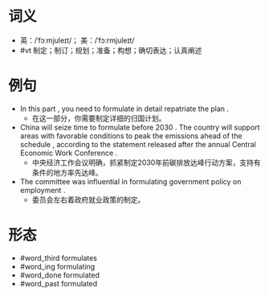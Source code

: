 # 词义
- 英：/ˈfɔːmjuleɪt/； 美：/ˈfɔːrmjuleɪt/
- #vt 制定；制订；规划；准备；构想；确切表达；认真阐述
# 例句
- In this part , you need to formulate in detail repatriate the plan .
	- 在这一部分，你需要制定详细的归国计划。
- China will seize time to formulate before 2030 . The country will support areas with favorable conditions to peak the emissions ahead of the schedule , according to the statement released after the annual Central Economic Work Conference .
	- 中央经济工作会议明确，抓紧制定2030年前碳排放达峰行动方案，支持有条件的地方率先达峰。
- The committee was influential in formulating government policy on employment .
	- 委员会左右着政府就业政策的制定。
# 形态
- #word_third formulates
- #word_ing formulating
- #word_done formulated
- #word_past formulated

